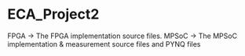 # ECA_Project2
FPGA -> The FPGA implementation source files.
MPSoC -> The MPSoC implementation & measurement source files and PYNQ files 

